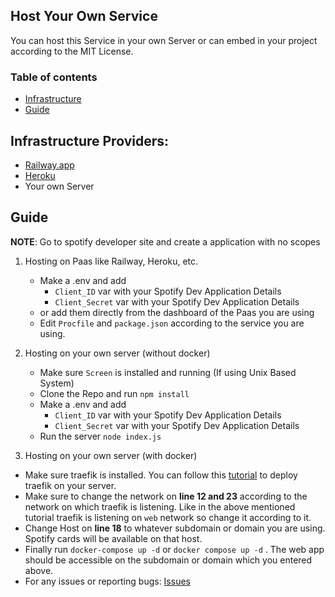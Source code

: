 ## Host Your Own Service

You can host this Service in your own Server or can embed in your project according to the MIT License.

### Table of contents

- [Infrastructure](#infrastructure-providers)
- [Guide](#guide)

## Infrastructure Providers:

- [Railway.app](https://railway.app)
- [Heroku](https://www.heroku.com/)
- Your own Server

## Guide

**NOTE**: Go to spotify developer site and create a application with no scopes

1. Hosting on Paas like Railway, Heroku, etc.

   - Make a .env and add
     - `Client_ID` var with your Spotify Dev Application Details
     - `Client_Secret` var with your Spotify Dev Application Details
   - or add them directly from the dashboard of the Paas you are using
   - Edit `Procfile` and `package.json` according to the service you are using.

2. Hosting on your own server (without docker)

   - Make sure `Screen` is installed and running (If using Unix Based System)
   - Clone the Repo and run `npm install`
   - Make a .env and add
     - `Client_ID` var with your Spotify Dev Application Details
     - `Client_Secret` var with your Spotify Dev Application Details
   - Run the server `node index.js`

3. Hosting on your own server (with docker)

  - Make sure traefik is installed. You can follow this [tutorial](https://fossian.com/simplify-deployment-traefik-walk-through/) to deploy traefik on your server.
  - Make sure to change the network on **line 12 and 23** according to the network on which traefik is listening. Like in the above mentioned tutorial traefik is listening on `web` network so change it according to it.
  - Change Host on **line 18** to whatever subdomain or domain you are using. Spotify cards will be available on that host.
  - Finally run `docker-compose up -d` or `docker compose up -d` . The web app should be accessible on the subdomain or domain which you entered above.
  - For any issues or reporting bugs: [Issues](https://github.com/AmreshSinha/Spotify-Cards-API/issues)
